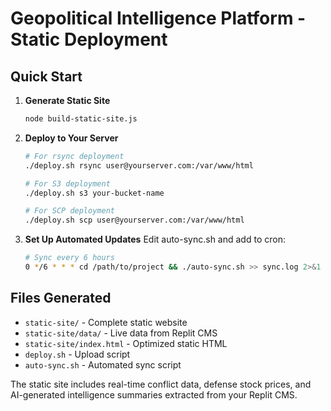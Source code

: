 # Geopolitical Intelligence Platform - Static Deployment

## Quick Start

1. **Generate Static Site**
   ```bash
   node build-static-site.js
   ```

2. **Deploy to Your Server**
   ```bash
   # For rsync deployment
   ./deploy.sh rsync user@yourserver.com:/var/www/html
   
   # For S3 deployment
   ./deploy.sh s3 your-bucket-name
   
   # For SCP deployment
   ./deploy.sh scp user@yourserver.com:/var/www/html
   ```

3. **Set Up Automated Updates**
   Edit auto-sync.sh and add to cron:
   ```bash
   # Sync every 6 hours
   0 */6 * * * cd /path/to/project && ./auto-sync.sh >> sync.log 2>&1
   ```

## Files Generated

- `static-site/` - Complete static website
- `static-site/data/` - Live data from Replit CMS
- `static-site/index.html` - Optimized static HTML
- `deploy.sh` - Upload script
- `auto-sync.sh` - Automated sync script

The static site includes real-time conflict data, defense stock prices, and AI-generated intelligence summaries extracted from your Replit CMS.